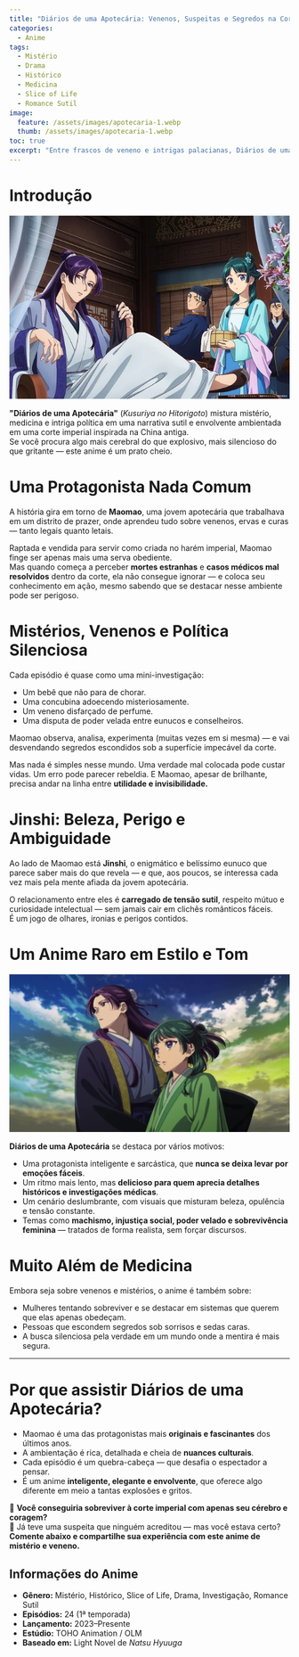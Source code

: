 ```yaml
---
title: "Diários de uma Apotecária: Venenos, Suspeitas e Segredos na Corte Imperial"
categories:
  - Anime
tags:
  - Mistério
  - Drama
  - Histórico
  - Medicina
  - Slice of Life
  - Romance Sutil
image:
  feature: /assets/images/apotecaria-1.webp
  thumb: /assets/images/apotecaria-1.webp
toc: true
excerpt: "Entre frascos de veneno e intrigas palacianas, Diários de uma Apotecária é um suspense elegante sobre uma jovem inteligente enfrentando perigos escondidos sob a beleza da corte imperial chinesa."
---
```


# Introdução

![Maomao observando frascos de veneno em sua bancada, com expressão analítica e concentrada.](/assets/images/apotecaria-1.webp)

**"Diários de uma Apotecária"** (*Kusuriya no Hitorigoto*) mistura mistério, medicina e intriga política em uma narrativa sutil e envolvente ambientada em uma corte imperial inspirada na China antiga.  
Se você procura algo mais cerebral do que explosivo, mais silencioso do que gritante — este anime é um prato cheio.

# Uma Protagonista Nada Comum

A história gira em torno de **Maomao**, uma jovem apotecária que trabalhava em um distrito de prazer, onde aprendeu tudo sobre venenos, ervas e curas — tanto legais quanto letais.

Raptada e vendida para servir como criada no harém imperial, Maomao finge ser apenas mais uma serva obediente.  
Mas quando começa a perceber **mortes estranhas** e **casos médicos mal resolvidos** dentro da corte, ela não consegue ignorar — e coloca seu conhecimento em ação, mesmo sabendo que se destacar nesse ambiente pode ser perigoso.

# Mistérios, Venenos e Política Silenciosa

Cada episódio é quase como uma mini-investigação:  
- Um bebê que não para de chorar.  
- Uma concubina adoecendo misteriosamente.  
- Um veneno disfarçado de perfume.  
- Uma disputa de poder velada entre eunucos e conselheiros.

Maomao observa, analisa, experimenta (muitas vezes em si mesma) — e vai desvendando segredos escondidos sob a superfície impecável da corte.

Mas nada é simples nesse mundo. Uma verdade mal colocada pode custar vidas. Um erro pode parecer rebeldia. E Maomao, apesar de brilhante, precisa andar na linha entre **utilidade e invisibilidade.**

# Jinshi: Beleza, Perigo e Ambiguidade

Ao lado de Maomao está **Jinshi**, o enigmático e belíssimo eunuco que parece saber mais do que revela — e que, aos poucos, se interessa cada vez mais pela mente afiada da jovem apotecária.

O relacionamento entre eles é **carregado de tensão sutil**, respeito mútuo e curiosidade intelectual — sem jamais cair em clichês românticos fáceis.  
É um jogo de olhares, ironias e perigos contidos.

# Um Anime Raro em Estilo e Tom

![Maomao e Jinshi caminhando pelos corredores dourados do palácio, em meio a intrigas silenciosas.](/assets/images/apotecaria-2.webp)

**Diários de uma Apotecária** se destaca por vários motivos:

- Uma protagonista inteligente e sarcástica, que **nunca se deixa levar por emoções fáceis**.  
- Um ritmo mais lento, mas **delicioso para quem aprecia detalhes históricos e investigações médicas**.  
- Um cenário deslumbrante, com visuais que misturam beleza, opulência e tensão constante.  
- Temas como **machismo, injustiça social, poder velado e sobrevivência feminina** — tratados de forma realista, sem forçar discursos.

# Muito Além de Medicina

Embora seja sobre venenos e mistérios, o anime é também sobre:

- Mulheres tentando sobreviver e se destacar em sistemas que querem que elas apenas obedeçam.  
- Pessoas que escondem segredos sob sorrisos e sedas caras.  
- A busca silenciosa pela verdade em um mundo onde a mentira é mais segura.  

---

# Por que assistir Diários de uma Apotecária?

- Maomao é uma das protagonistas mais **originais e fascinantes** dos últimos anos.  
- A ambientação é rica, detalhada e cheia de **nuances culturais**.  
- Cada episódio é um quebra-cabeça — que desafia o espectador a pensar.  
- É um anime **inteligente, elegante e envolvente**, que oferece algo diferente em meio a tantas explosões e gritos.

🌿 **Você conseguiria sobreviver à corte imperial com apenas seu cérebro e coragem?**  
💬 Já teve uma suspeita que ninguém acreditou — mas você estava certo?  
**Comente abaixo e compartilhe sua experiência com este anime de mistério e veneno.**

## Informações do Anime

- **Gênero:** Mistério, Histórico, Slice of Life, Drama, Investigação, Romance Sutil  
- **Episódios:** 24 (1ª temporada)  
- **Lançamento:** 2023–Presente  
- **Estúdio:** TOHO Animation / OLM  
- **Baseado em:** Light Novel de *Natsu Hyuuga*  

